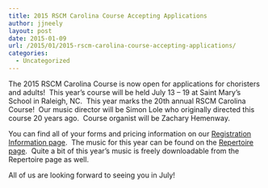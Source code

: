 ```yaml
---
title: 2015 RSCM Carolina Course Accepting Applications
author: jjneely
layout: post
date: 2015-01-09
url: /2015/01/2015-rscm-carolina-course-accepting-applications/
categories:
  - Uncategorized
---
```

The 2015 RSCM Carolina Course is now open for applications for choristers and adults!  This year&#8217;s course will be held July 13 &#8211; 19 at Saint Mary&#8217;s School in Raleigh, NC.  This year marks the 20th annual RSCM Carolina Course!  Our music director will be Simon Lole who originally directed this course 20 years ago.  Course organist will be Zachary Hemenway.

You can find all of your forms and pricing information on our [Registration Information page][1].  The music for this year can be found on the [Repertoire page][2].  Quite a bit of this year&#8217;s music is freely downloadable from the Repertoire page as well.

All of us are looking forward to seeing you in July!

[1]: /course-information/registration-and-forms/ "Registration Information"
[2]: /course-information/repertoire/
